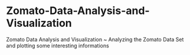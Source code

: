 # Zomato-Data-Analysis-and-Visualization
Zomato Data Analysis and Visualization ~ Analyzing the Zomato Data Set and plotting some interesting informations

